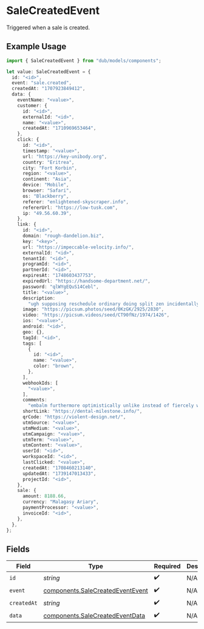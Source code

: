 # SaleCreatedEvent

Triggered when a sale is created.

## Example Usage

```typescript
import { SaleCreatedEvent } from "dub/models/components";

let value: SaleCreatedEvent = {
  id: "<id>",
  event: "sale.created",
  createdAt: "1707923849412",
  data: {
    eventName: "<value>",
    customer: {
      id: "<id>",
      externalId: "<id>",
      name: "<value>",
      createdAt: "1710969653464",
    },
    click: {
      id: "<id>",
      timestamp: "<value>",
      url: "https://key-unibody.org",
      country: "Eritrea",
      city: "Fort Korbin",
      region: "<value>",
      continent: "Asia",
      device: "Mobile",
      browser: "Safari",
      os: "Blackberry",
      referer: "enlightened-skyscraper.info",
      refererUrl: "https://low-tusk.com",
      ip: "49.56.60.39",
    },
    link: {
      id: "<id>",
      domain: "rough-dandelion.biz",
      key: "<key>",
      url: "https://impeccable-velocity.info/",
      externalId: "<id>",
      tenantId: "<id>",
      programId: "<id>",
      partnerId: "<id>",
      expiresAt: "1748603437753",
      expiredUrl: "https://handsome-department.net/",
      password: "qlWYgEQuS14Cebl",
      title: "<value>",
      description:
        "ugh supposing reschedule ordinary doing split zen incidentally",
      image: "https://picsum.photos/seed/0KzGK/2925/2830",
      video: "https://picsum.videos/seed/CT90fNz/1974/1426",
      ios: "<value>",
      android: "<id>",
      geo: {},
      tagId: "<id>",
      tags: [
        {
          id: "<id>",
          name: "<value>",
          color: "brown",
        },
      ],
      webhookIds: [
        "<value>",
      ],
      comments:
        "embalm furthermore optimistically unlike instead of fiercely without airport yowza yowza more geez",
      shortLink: "https://dental-milestone.info/",
      qrCode: "https://violent-design.net/",
      utmSource: "<value>",
      utmMedium: "<value>",
      utmCampaign: "<value>",
      utmTerm: "<value>",
      utmContent: "<value>",
      userId: "<id>",
      workspaceId: "<id>",
      lastClicked: "<value>",
      createdAt: "1708460213140",
      updatedAt: "1739147013433",
      projectId: "<id>",
    },
    sale: {
      amount: 8188.66,
      currency: "Malagasy Ariary",
      paymentProcessor: "<value>",
      invoiceId: "<id>",
    },
  },
};
```

## Fields

| Field                                                                                | Type                                                                                 | Required                                                                             | Description                                                                          |
| ------------------------------------------------------------------------------------ | ------------------------------------------------------------------------------------ | ------------------------------------------------------------------------------------ | ------------------------------------------------------------------------------------ |
| `id`                                                                                 | *string*                                                                             | :heavy_check_mark:                                                                   | N/A                                                                                  |
| `event`                                                                              | [components.SaleCreatedEventEvent](../../models/components/salecreatedeventevent.md) | :heavy_check_mark:                                                                   | N/A                                                                                  |
| `createdAt`                                                                          | *string*                                                                             | :heavy_check_mark:                                                                   | N/A                                                                                  |
| `data`                                                                               | [components.SaleCreatedEventData](../../models/components/salecreatedeventdata.md)   | :heavy_check_mark:                                                                   | N/A                                                                                  |